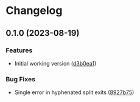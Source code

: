 # Changelog

## 0.1.0 (2023-08-19)


### Features

* Initial working version ([d3b0ea1](https://github.com/alexpovel/decompound/commit/d3b0ea14b004e8a51fb512acc7590bbbfb6064f3))


### Bug Fixes

* Single error in hyphenated split exits ([8927b75](https://github.com/alexpovel/decompound/commit/8927b759ccdfe4a16bb511e46ddcaf9737f77607))
